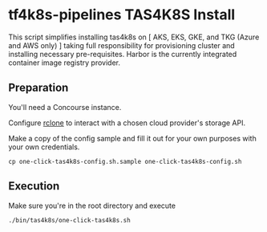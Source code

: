# tf4k8s-pipelines TAS4K8S Install

This script simplifies installing tas4k8s on [ AKS, EKS, GKE, and TKG (Azure and AWS only) ] taking full responsibility for provisioning cluster and installing necessary pre-requisites.  Harbor is the currently integrated container image registry provider.

## Preparation

You'll need a Concourse instance.

Configure [rclone](https://rclone.org/commands/rclone_config/) to interact with a chosen cloud provider's storage API.

Make a copy of the config sample and fill it out for your own purposes with your own credentials.

```
cp one-click-tas4k8s-config.sh.sample one-click-tas4k8s-config.sh
```

## Execution

Make sure you're in the root directory and execute

```
./bin/tas4k8s/one-click-tas4k8s.sh
```
